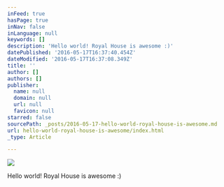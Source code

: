 ```yaml
---
inFeed: true
hasPage: true
inNav: false
inLanguage: null
keywords: []
description: 'Hello world! Royal House is awesome :)'
datePublished: '2016-05-17T16:37:40.454Z'
dateModified: '2016-05-17T16:37:08.349Z'
title: ''
author: []
authors: []
publisher:
  name: null
  domain: null
  url: null
  favicon: null
starred: false
sourcePath: _posts/2016-05-17-hello-world-royal-house-is-awesome.md
url: hello-world-royal-house-is-awesome/index.html
_type: Article

---
```

![](https://the-grid-user-content.s3-us-west-2.amazonaws.com/52c59bec-cc64-49cc-b6be-b1706340e750.jpg)

Hello world! Royal House is awesome :)